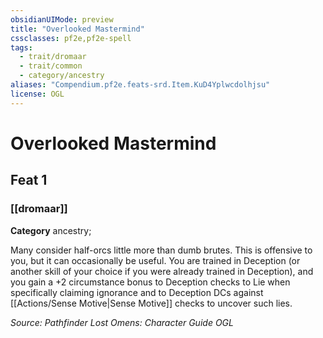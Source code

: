 ```yaml
---
obsidianUIMode: preview
title: "Overlooked Mastermind"
cssclasses: pf2e,pf2e-spell
tags:
  - trait/dromaar
  - trait/common
  - category/ancestry
aliases: "Compendium.pf2e.feats-srd.Item.KuD4Yplwcdolhjsu"
license: OGL
---
```

# Overlooked Mastermind
## Feat 1
### [[dromaar]]

**Category** ancestry; 




Many consider half-orcs little more than dumb brutes. This is offensive to you, but it can occasionally be useful. You are trained in Deception (or another skill of your choice if you were already trained in Deception), and you gain a +2 circumstance bonus to Deception checks to Lie when specifically claiming ignorance and to Deception DCs against [[Actions/Sense Motive|Sense Motive]] checks to uncover such lies.

*Source: Pathfinder Lost Omens: Character Guide*
*OGL*